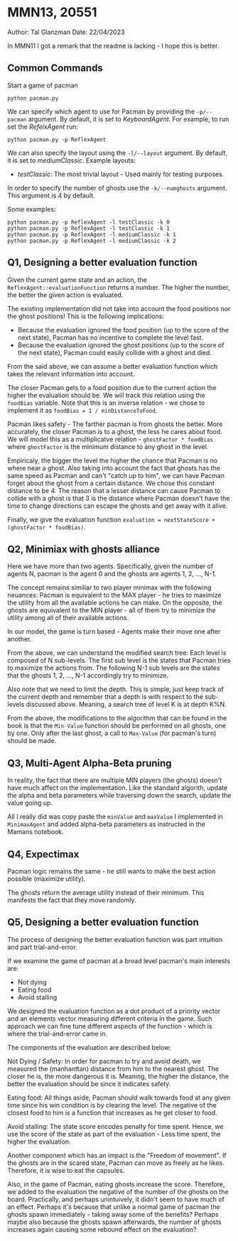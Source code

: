 # MMN13, 20551

Author: Tal Glanzman
Date: 22/04/2023

In MMN11 I got a remark that the readme is lacking - I hope this is better.

## Common Commands

Start a game of pacman

    python pacman.py

We can specify which agent to use for Pacman by providing the ```-p/--pacman``` argument. By default, it is set to _KeyboardAgent_. For example, to run set the _RefelxAgent_ run:

    python pacman.py -p ReflexAgent

We can also specify the layout using the ```-l/--layout``` argument. By default, it is set to _mediumClassic_. Example layouts:

- _testClassic_: The most trivial layout - Used mainly for testing purposes.

In order to specify the number of ghosts use the ```-k/--numghosts``` argument. This argument is 4 by default.

Some examples:

    python pacman.py -p ReflexAgent -l testClassic -k 0
    python pacman.py -p ReflexAgent -l testClassic -k 1
    python pacman.py -p ReflexAgent -l mediumClassic -k 1
    python pacman.py -p ReflexAgent -l mediumClassic -k 2

## Q1, Designing a better evaluation function

Given the current game state and an action, the ```ReflexAgent::evaluationFunction``` returns a number. The higher the number, the better the given action is evaluated.

The existing implementation did not take into account the food positions nor the ghost positions! This is the following implications:
- Because the evaluation ignored the food position (up to the score of the next state), Pacman has no incentive to complete the level fast. 
- Because the evaluation ignored the ghost positions (up to the score of the next state), Pacman could easily collide with a ghost and died.

From the said above, we can assume a better evaluation function which takes the relevant information into account. 

The closer Pacman gets to a food position due to the current action the higher the evaluation should be. We will track this relation using the ```foodBias``` variable. Note that this is an inverse relation - we chose to implement it as ```foodBias = 1 / minDistanceToFood```.

Pacman likes safety - The farther pacman is from ghosts the better. More accurately, the closer Pacman is to a ghost, the less he cares about food. We will model this as a multiplicatve relation - ```ghostFactor * foodBias``` where ```ghostFactor``` is the minimum distance to any ghost in the level.

Empiricaly, the bigger the level the higher the chance that Pacman is no where near a ghost. Also taking into account the fact that ghosts has the same speed as Pacman and can't "catch up to him", we can have Pacman forget about the ghost from a certain distance. We chose this constant distance to be 4. The reason that a lesser distance can cause Pacman to collide with a ghost is that 3 is the distance where Pacman doesn't have the time to change directions can escape the ghosts and get away with it alive.

Finally, we give the evaluation function ```evaluation = nextStateScore + (ghostFactor * foodBias)```.

## Q2, Minimiax with ghosts alliance

Here we have more than two agents. Specifically, given the number of agents N, pacman is the agent 0 and the ghosts are agents 1, 2, ..., N-1.

The concept remains similiar to two player minimax with the following neuances: Pacman is equivalent to the MAX player - he tries to maximize the utility from all the available actions he can make. On the opposite, the ghosts are equivalent to the MIN player - all of them try to minimize the utility among all of their available actions.

In our model, the game is turn based - Agents make their move one after another. 

From the above, we can understand the modified search tree: Each level is composed of N sub-levels. The first sub level is the states that Pacman tries to maximize the actions from. The following N-1 sub levels are the states that the ghosts 1, 2, ..., N-1 accordingly try to minimize.

Also note that we need to limit the depth. This is simple, just keep track of the current depth and remember that a depth is with respect to the sub-levels discussed above. Meaning, a search tree of level K is at depth K%N.

From the above, the modifications to the algorithm that can be found in the book is that the ```Min-Value``` function should be performed on all ghosts, one by one. Only after the last ghost, a call to ```Max-Value``` (for pacman's turn) should be made.

## Q3, Multi-Agent Alpha-Beta pruning

In reality, the fact that there are multiple MIN players (the ghosts) doesn't have much affect on the implementation. Like the standard algorith, update the alpha and beta parameters while traversing down the search, update the value going up.

All I really did was copy paste the ```minValue``` and ```maxValue``` I implemented in ```MinimaxAgent``` and added alpha-beta parameters as instructed in the Mamans notebook.

## Q4, Expectimax

Pacman logic remains the same - he still wants to make the best action possible (maximize utility).

The ghosts return the average utility instead of their minimum. This manifests the fact that they move randomly.

## Q5, Designing a better evaluation function

The process of designing the better evaluation function was part intuition and part trial-and-error.

If we examine the game of pacman at a broad level pacman's main interests are:

- Not dying
- Eating food
- Avoid stalling

We designed the evaluation function as a dot product of a priority vector and an elements vector measuring different criteria in the game. Such approach we can fine tune different aspects of the function - which is where the trial-and-error came in.

The components of the evaluation are described below:

Not Dying / Safety: In order for pacman to try and avoid death, we measured the (manhanttan) distance from him to the nearest ghost. The closer he is, the more dangerous it is. Meaning, the higher the distance, the better the evaluation should be since it indicates safety.

Eating food: All things aside, Pacman should walk towards food at any given time since his win condition is by clearing the level. The negative of the closest food to him is a function that increases as he get closer to food.

Avoid stalling: The state score encodes penalty for time spent. Hence, we use the score of the state as part of the evaluation - Less time spent, the higher the evaluation.

Another component which has an impact is the "Freedom of movement". If the ghosts are in the scared state, Pacman can move as freely as he likes. Therefore, it is wise to eat the capsules.

Also, in the game of Pacman, eating ghosts increase the score. Therefore, we added to the evaluation the negative of the number of the ghosts on the board. Practically, and perhaps unintuively, it didn't seem to have much of an effect. Perhaps it's because that unlike a normal game of pacman the ghosts spawn immediately - taking away some of the benefits? Perhaps maybe also because the ghosts spawn afterwards, the number of ghosts increases again causing some rebound effect on the evaluation?